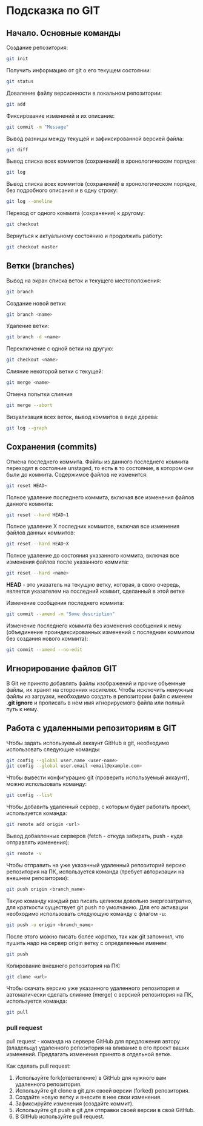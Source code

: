 # Подсказка по GIT

## Начало. Основные команды

Создание репозитория:
```sh
git init
```
Получить информацию от git о его текущем состоянии:
```sh
git status
```
Доваление файлу версионности в локальном репозитории:
```sh
git add
```
Фиксирование изменений и их описание:
```sh
git commit -m "Message"
```
Вывод разницы между текущей и зафиксированной версией файла:
```sh
git diff
```
Вывод списка всех коммитов (сохранений) в хронологическом порядке:
```sh
git log
```
Вывод списка всех коммитов (сохранений) в хронологическом порядке, без подробного описания и в одну строку:
```sh
git log --oneline
```
Переход от одного коммита (сохранения) к другому:
```sh
git checkout
```
Вернуться к актуальному состоянию и продолжить работу:
```sh
git checkout master
```

## Ветки (branches)

Вывод на экран списка веток и текущего местоположения:
```sh
git branch
```

Создание новой ветки:
```sh
git branch <name>
```

Удаление ветки:
```sh
git branch -d <name>
```

Переключение с одной ветки на другую:
```sh
git checkout <name>
```

Слияние некоторой ветки с текущей:
```sh
git merge <name>
```

Отмена попытки слияния
```sh
git merge --abort
```

Визуализация всех веток, вывод коммитов в виде дерева:
```sh
git log --graph
```

## Сохранения (commits)

Отмена последнего коммита. Файлы из данного последнего коммита переходят в состояние unstaged, то есть в то состояние, в котором они были до коммита. Содержимое файлов не изменится:
```sh
git reset HEAD~
```

Полное удаление последнего коммита, включая все изменения файлов данного коммита:
```sh
git reset --hard HEAD~1
```

Полное удаление X последних коммитов, включая все изменения файлов данных коммитов:

```sh
git reset --hard HEAD~X
```

Полное удаление до состояния указанного коммита, включая все изменения файлов после указанного коммита:

```sh
git reset --hard <name>
```

**HEAD** - это указатель на текущую ветку, которая, в свою очередь, является указателем на последний коммит, сделанный в этой ветке

Изменение сообщения последнего коммита:
```sh
git commit --amend -m "Some description"
```

Изменение последнего коммита без изменения сообщения к нему (объединение проиндексированных изменений с последним коммитом без создания нового коммита):
```sh
git commit --amend --no-edit
```

## Игнорирование файлов GIT

В Git не принято добавлять файлы изображений и прочие объемные файлы, их хранят на сторонних носителях. Чтобы исключить ненужные файлы из загрузки, необходимо создать в репозитории файл с именем  **.git ignore** и прописать в нем имя игнорируемого файла или полный путь к нему.

## Работа с удаленными репозиториям в GIT

Чтобы задать используемый аккаунт GitHub в git, необходимо использовать следующие команды:
```sh
git config --global user.name <user-name>
git config --global user.email <email@example.com>
```

Чтобы вывести конфигурацию git (проверить используемый аккаунт), можно использовать команду:
```sh
git config --list
```

Чтобы добавить удаленный сервер, с которым будет работать проект, используется команда:
```sh
git remote add origin <url>
```

Вывод добавленных серверов (fetch - откуда забирать, push - куда отправлять изменения):
```sh
git remote -v
```

Чтобы отправить на уже указанный удаленный репозиторий версию репозитория на ПК, используется команда (требует авторизации на внешнем репозитории):
```sh
git push origin <branch_name>
```

Такую команду каждый раз писать целиком довольно энергозатратно, для краткости существует git push по умолчанию. Для его активации необходимо использовать следующую команду с флагом -u:
```sh
git push -u origin <branch_name>
```

После этого можно писать более коротко, так как git запомнил, что пушить надо на сервер origin ветку с определенным именем:
```sh
git push
```

Копирование внешнего репозитория на ПК:
```sh
git clone <url>
```

Чтобы скачать версию уже указанного удаленного репозитория и автоматически сделать слияние (merge) с версией репозитория на ПК, используется команда:
```sh
git pull
```

### pull request

pull request - команда на сервере GitHub для предложения автору (владельцу) удаленного репозитория на вливание в его проект ваших изменений. Предлагать изменения принято в отдельной ветке.

Как сделать pull request:
1. Используйте fork(ответвление) в GitHub для нужного вам удаленного репозитория.
2. Используйте git clone в git для своей версии (forked) репозитория.
3. Создайте новую ветку и внесите в нее свои изменения.
4. Зафиксируйте изменения (создайте коммит).
5. Используйте git push в git для отправки своей версии в свой GitHub.
6. В GitHub используйте pull request.